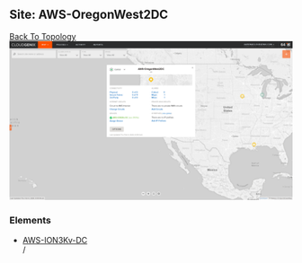 ## Site: AWS-OregonWest2DC
[Back To Topology](../README.md)
<img alt="Site Card" src="site-info.png" width="1110">

### Elements
<ul>
<li>
<A href="fAWS-ION3Kv-DC/README.md">AWS-ION3Kv-DC</A>
</li>
/
</ul>

